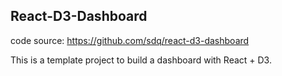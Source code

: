 ## React-D3-Dashboard

code source: https://github.com/sdq/react-d3-dashboard

This is a template project to build a dashboard with React + D3.